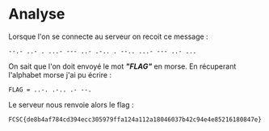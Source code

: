 # Analyse
Lorsque l'on se connecte au serveur on recoit ce message :
```
--.- ..- . ...- --- ..- .-.. . --.. ...- --- ..- ...
```
On sait que l'on doit envoyé le mot ***"FLAG"*** en morse. En récuperant l'alphabet morse j'ai pu écrire :
```
FLAG = ..-. .-.. .- --.
```
Le serveur nous renvoie alors le flag :
```
FCSC{de8b4af784cd394ecc305979ffa124a112a18046037b42c94e4e85216180847e}
```
